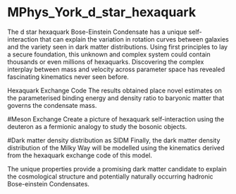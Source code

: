 # MPhys_York_d_star_hexaquark
The d star hexaquark Bose-Einstein Condensate
has a unique self-interaction that can explain the variation in rotation curves between
galaxies and the variety seen in dark matter distributions. Using first principles to lay
a secure foundation, this unknown and complex system could contain thousands or
even millions of hexaquarks. Discovering the complex interplay between mass and velocity 
across parameter space has revealed fascinating kinematics never seen before.

Hexaquark Exchange Code
The results obtained place novel estimates on the parameterised binding energy and
density ratio to baryonic matter that governs the condensate mass.

#Meson Exchange
Create a picture of hexaquark self-interaction using the deuteron as a fermionic
analogy to study the bosonic objects. 

#Dark matter density distribution as SIDM
Finally, the dark matter density distribution of the Milky Way will be modelled using 
the kinematics derived from the hexaquark exchange code of this model. 

The unique properties
provide a promising dark matter candidate to explain the cosmological structure and
potentially naturally occurring hadronic Bose-einstein Condensates.
